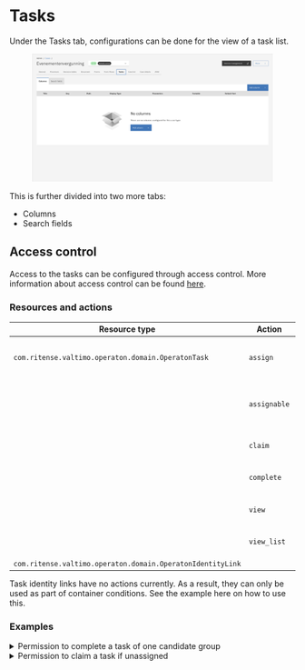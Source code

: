 # Tasks

Under the Tasks tab, configurations can be done for the view of a task list.&#x20;

<figure><img src="../../../.gitbook/assets/Screenshot 2025-07-23 at 17.18.34.png" alt=""><figcaption></figcaption></figure>

This is further divided into two more tabs:

* Columns
* Search fields

## Access control

Access to the tasks can be configured through access control. More information about access control can be found [here](../../access-control/).

### Resources and actions

<table><thead><tr><th width="329">Resource type</th><th width="143">Action</th><th>Effect</th></tr></thead><tbody><tr><td><code>com.ritense.valtimo.operaton.domain.OperatonTask</code></td><td><code>assign</code></td><td>Allows assigning users to a task.</td></tr><tr><td></td><td><code>assignable</code></td><td>Allows users to be assigned to a task.</td></tr><tr><td></td><td><code>claim</code></td><td>Allows claiming of a task.</td></tr><tr><td></td><td><code>complete</code></td><td>Allows completion of a task.</td></tr><tr><td></td><td><code>view</code></td><td>Allows viewing of a task.</td></tr><tr><td></td><td><code>view_list</code></td><td>Allows viewing of tasks.</td></tr><tr><td><code>com.ritense.valtimo.operaton.domain.OperatonIdentityLink</code></td><td></td><td></td></tr></tbody></table>

Task identity links have no actions currently. As a result, they can only be used as part of container conditions. See the example here on how to use this.

### Examples

<details>

<summary>Permission to complete a task of one candidate group</summary>

{% code overflow="wrap" %}
```json
{
    "resourceType": "com.ritense.valtimo.operaton.domain.OperatonTask",
    "action": "view",
    "conditions": [
        {
            "type": "container",
            "resourceType": "com.ritense.valtimo.operaton.domain.OperatonIdentityLink",
            "conditions": [
                {
                    "type": "field",
                    "field": "groupId",
                    "operator": "==",
                    "value": "ROLE_USER"
                }
            ]
        }
    ]
}
```
{% endcode %}

</details>

<details>

<summary>Permission to claim a task if unassigned</summary>

{% code overflow="wrap" %}
```json
{
    "resourceType": "com.ritense.valtimo.operaton.domain.OperatonTask",
    "action": "claim",
    "conditions": [
        {
            "type": "field",
            "field": "assigneeId",
            "operator": "==",
            "value": null
        }
    ]
}
```
{% endcode %}

</details>
